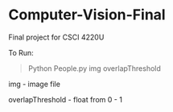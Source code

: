 # Computer-Vision-Final
Final project for CSCI 4220U

To Run:
>Python People.py img overlapThreshold

img - image file

overlapThreshold - float from 0 - 1
